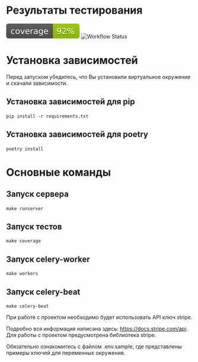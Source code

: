 # Результаты тестирования
[![Coverage Status](coverage/coverage-badge.svg)](coverage/coverage-report.txt)
![Workflow Status](https://github.com/Nk3YQQ/drf-tracker-project/actions/workflows/main.yml/badge.svg)

# Установка зависимостей

Перед запуском убедитесь, что Вы установили виртуальное окружение и скачали зависимости.

## Установка зависимостей для pip
```
pip install -r requirements.txt
```

## Установка зависимостей для poetry
```
poetry install
```

# Основные команды

## Запуск сервера
```
make runserver
``` 

## Запуск тестов
``` 
make coverage
```

## Запуск celery-worker
```
make workers
```

## Запуск celery-beat
```
make celery-beat
```

При работе с проектом необходимо будет использовать API ключ stripe. 

Подробно вся информация написана здесь: https://docs.stripe.com/api. Для работы с проектом предусмотрена библиотека stripe.

Обязательно ознакомитесь с файлом .env.sample, где представлены примеры ключей для переменных окружения.